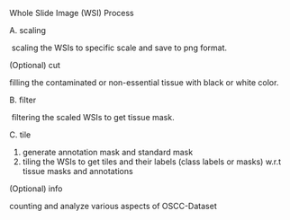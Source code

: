 Whole Slide Image (WSI) Process

A. scaling

​	scaling the WSIs to specific scale and save to png format.

(Optional) cut

   filling the contaminated or non-essential tissue with black or white color.

B. filter

​	filtering the scaled WSIs to get tissue mask.

C. tile

1. generate annotation mask and standard mask
2. tiling the WSIs to get tiles and their labels (class labels or masks) w.r.t tissue masks and annotations

(Optional) info

   counting and analyze various aspects of OSCC-Dataset

